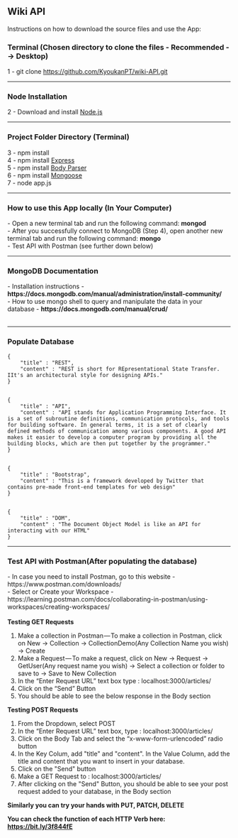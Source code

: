 <h2>Wiki API</h2>

<p>Instructions on how to download the source files and use the App: </p>

<h3>Terminal (Chosen directory to clone the files - Recommended --> Desktop)</h3>

1 - git clone https://github.com/KyoukanPT/wiki-API.git

<hr>

<h3>Node Installation</h3>
 
 2 - Download and install <a href="https://nodejs.org/en/download"> Node.js </a> <br> 

<hr>

<h3>Project Folder Directory (Terminal)</h3>

3 - npm install<br>
4 - npm install <a href="https://expressjs.com/en/starter/installing.html"> Express </a> <br>
5 - npm install <a href="https://www.npmjs.com/package/body-parser"> Body Parser </a> <br>
6 - npm install <a href="https://www.npmjs.com/package/mongoose"> Mongoose </a> <br>
7 - node app.js

<hr>

<h3>How to use this App locally (In Your Computer)</h3>
- Open a new terminal tab and run the following command: <strong>mongod</strong><br>
- After you successfully connect to MongoDB (Step 4), open another new terminal tab and run the following command: <strong>mongo</strong><br>
- Test API with Postman (see further down below)

<hr>

<h3>MongoDB Documentation</h3>
- Installation instructions - <strong> https://docs.mongodb.com/manual/administration/install-community/ </strong> <br>
- How to use mongo shell to query and manipulate the data in your database - <strong>https://docs.mongodb.com/manual/crud/</strong><br><br>

<hr>

<h3>Populate Database</h3>

```
{
    "title" : "REST",
    "content" : "REST is short for REpresentational State Transfer. IIt's an architectural style for designing APIs."
}


{
    "title" : "API",
    "content" : "API stands for Application Programming Interface. It is a set of subroutine definitions, communication protocols, and tools for building software. In general terms, it is a set of clearly defined methods of communication among various components. A good API makes it easier to develop a computer program by providing all the building blocks, which are then put together by the programmer."
}


{
    "title" : "Bootstrap",
    "content" : "This is a framework developed by Twitter that contains pre-made front-end templates for web design"
}


{
    "title" : "DOM",
    "content" : "The Document Object Model is like an API for interacting with our HTML"
}

```

<hr>

<h3>Test API with Postman(After populating the database)</h3>
- In case you need to install Postman, go to this website - https://www.postman.com/downloads/ <br>
- Select or Create your Workspace - https://learning.postman.com/docs/collaborating-in-postman/using-workspaces/creating-workspaces/
<br>
<br>
<strong>Testing GET Requests</strong> <br>
<ol>
    <li>Make a collection in Postman — To make a collection in Postman, click on New -> Collection -> CollectionDemo(Any Collection Name you wish) -> Create</li>
    <li>Make a Request — To make a request, click on New -> Request -> GetUser(Any request name you wish) -> Select a collection or folder to save to -> Save to New Collection</li>
    <li>In the “Enter Request URL” text box type : localhost:3000/articles/</li>
    <li>Click on the “Send” Button</li>
    <li>You should be able to see the below response in the Body section</li>
</ol>
<strong>Testing POST Requests</strong> <br>
<ol>
    <li>From the Dropdown, select POST</li>
    <li>In the “Enter Request URL” text box, type : localhost:3000/articles/</li>
    <li>Click on the Body Tab and select the “x-www-form-urlencoded” radio button</li>
    <li>In the Key Colum, add "title" and "content". In the Value Column, add the title and content that you want to insert in your database.</li>
    <li>Click on the "Send" button</li>
    <li>Make a GET Request to : localhost:3000/articles/</li>
    <li>After clicking on the "Send" Button, you should be able to see your post request added to your database, in the Body section</li>
</ol>

<strong>Similarly you can try your hands with PUT, PATCH, DELETE</strong>

<strong>You can check the function of each HTTP Verb here: https://bit.ly/3f844fE</strong>
